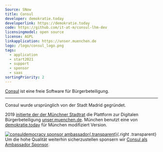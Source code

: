 ```yaml
---
Source: SNow
title: Consul
developer: demokratie.today
developerlink: https://demokratie.today
code: https://github.com/it-at-m/consul-lhm-dev
licensingmodel: open source
license: AGPL
linkapplication: https://unser.muenchen.de
logo: /logo/consul_logo.png
tags:
  - application
  - start2021
  - support
  - sponsor
  - saas
sortingPriority: 2
---
```


[Consul](https://consuldemocracy.org) ist eine freie Software für Bürgerbeteiligung.

---

Consul wurde ursprünglich von der Stadt Madrid gegründet.

2019 [initierte der der Münchner Stadtrat](https://www.muenchen-transparent.de/antraege/5651290) die Plattform zur Digitalen Bürgerbeteiligung [unser.muenchen.de](https://unser.muenchen.de).
München benutzt eine von [demokratie.today](https://demokratie.today) für München modifiziert Version.

[![consuldemocracy sponsor ambassador](/logo/sponsor_label_ambassador__115.png){.transparent}](https://consuldemocracy.org/2024/09/welcoming-our-first-official-project-sponsor/){.right .transparent}
Um die hohe Qualität weiterhin sicherzustellen sponsern wir [Consul als Ambassador Sponsor](https://consuldemocracy.org/2024/09/welcoming-our-first-official-project-sponsor/).
